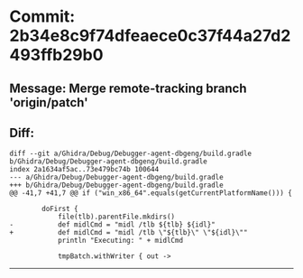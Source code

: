 # Commit: 2b34e8c9f74dfeaece0c37f44a27d2493ffb29b0
## Message: Merge remote-tracking branch 'origin/patch'
## Diff:
```
diff --git a/Ghidra/Debug/Debugger-agent-dbgeng/build.gradle b/Ghidra/Debug/Debugger-agent-dbgeng/build.gradle
index 2a1634af5ac..73e479bc74b 100644
--- a/Ghidra/Debug/Debugger-agent-dbgeng/build.gradle
+++ b/Ghidra/Debug/Debugger-agent-dbgeng/build.gradle
@@ -41,7 +41,7 @@ if ("win_x86_64".equals(getCurrentPlatformName())) {
 
 		doFirst {
 			file(tlb).parentFile.mkdirs()
-			def midlCmd = "midl /tlb ${tlb} ${idl}"
+			def midlCmd = "midl /tlb \"${tlb}\" \"${idl}\""
 			println "Executing: " + midlCmd
 
 			tmpBatch.withWriter { out ->
```
-----------------------------------
